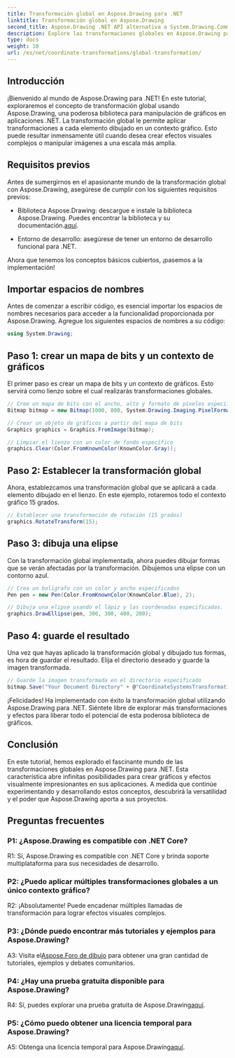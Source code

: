 ```yaml
---
title: Transformación global en Aspose.Drawing para .NET
linktitle: Transformación global en Aspose.Drawing
second_title: Aspose.Drawing .NET API alternativa a System.Drawing.Common
description: Explore las transformaciones globales en Aspose.Drawing para .NET y cree gráficos impresionantes con facilidad. Siga nuestra guía paso a paso para disfrutar de una experiencia perfecta.
type: docs
weight: 10
url: /es/net/coordinate-transformations/global-transformation/
---
```

## Introducción

¡Bienvenido al mundo de Aspose.Drawing para .NET! En este tutorial, exploraremos el concepto de transformación global usando Aspose.Drawing, una poderosa biblioteca para manipulación de gráficos en aplicaciones .NET. La transformación global le permite aplicar transformaciones a cada elemento dibujado en un contexto gráfico. Esto puede resultar inmensamente útil cuando desea crear efectos visuales complejos o manipular imágenes a una escala más amplia.

## Requisitos previos

Antes de sumergirnos en el apasionante mundo de la transformación global con Aspose.Drawing, asegúrese de cumplir con los siguientes requisitos previos:

-  Biblioteca Aspose.Drawing: descargue e instale la biblioteca Aspose.Drawing. Puedes encontrar la biblioteca y su documentación.[aquí](https://reference.aspose.com/drawing/net/).

- Entorno de desarrollo: asegúrese de tener un entorno de desarrollo funcional para .NET.

Ahora que tenemos los conceptos básicos cubiertos, ¡pasemos a la implementación!

## Importar espacios de nombres

Antes de comenzar a escribir código, es esencial importar los espacios de nombres necesarios para acceder a la funcionalidad proporcionada por Aspose.Drawing. Agregue los siguientes espacios de nombres a su código:

```csharp
using System.Drawing;
```

## Paso 1: crear un mapa de bits y un contexto de gráficos

El primer paso es crear un mapa de bits y un contexto de gráficos. Esto servirá como lienzo sobre el cual realizarás transformaciones globales.

```csharp
// Cree un mapa de bits con el ancho, alto y formato de píxeles especificados
Bitmap bitmap = new Bitmap(1000, 800, System.Drawing.Imaging.PixelFormat.Format32bppPArgb);

// Crear un objeto de gráficos a partir del mapa de bits
Graphics graphics = Graphics.FromImage(bitmap);

// Limpiar el lienzo con un color de fondo específico
graphics.Clear(Color.FromKnownColor(KnownColor.Gray));
```

## Paso 2: Establecer la transformación global

Ahora, establezcamos una transformación global que se aplicará a cada elemento dibujado en el lienzo. En este ejemplo, rotaremos todo el contexto gráfico 15 grados.

```csharp
// Establecer una transformación de rotación (15 grados)
graphics.RotateTransform(15);
```

## Paso 3: dibuja una elipse

Con la transformación global implementada, ahora puedes dibujar formas que se verán afectadas por la transformación. Dibujemos una elipse con un contorno azul.

```csharp
// Crea un bolígrafo con un color y ancho especificados
Pen pen = new Pen(Color.FromKnownColor(KnownColor.Blue), 2);

// Dibuja una elipse usando el lápiz y las coordenadas especificadas.
graphics.DrawEllipse(pen, 300, 300, 400, 200);
```

## Paso 4: guarde el resultado

Una vez que hayas aplicado la transformación global y dibujado tus formas, es hora de guardar el resultado. Elija el directorio deseado y guarde la imagen transformada.

```csharp
// Guarde la imagen transformada en el directorio especificado
bitmap.Save("Your Document Directory" + @"CoordinateSystemsTransformations\GlobalTransformation_out.png");
```

¡Felicidades! Ha implementado con éxito la transformación global utilizando Aspose.Drawing para .NET. Siéntete libre de explorar más transformaciones y efectos para liberar todo el potencial de esta poderosa biblioteca de gráficos.

## Conclusión

En este tutorial, hemos explorado el fascinante mundo de las transformaciones globales en Aspose.Drawing para .NET. Esta característica abre infinitas posibilidades para crear gráficos y efectos visualmente impresionantes en sus aplicaciones. A medida que continúe experimentando y desarrollando estos conceptos, descubrirá la versatilidad y el poder que Aspose.Drawing aporta a sus proyectos.

## Preguntas frecuentes

### P1: ¿Aspose.Drawing es compatible con .NET Core?

R1: Sí, Aspose.Drawing es compatible con .NET Core y brinda soporte multiplataforma para sus necesidades de desarrollo.

### P2: ¿Puedo aplicar múltiples transformaciones globales a un único contexto gráfico?

R2: ¡Absolutamente! Puede encadenar múltiples llamadas de transformación para lograr efectos visuales complejos.

### P3: ¿Dónde puedo encontrar más tutoriales y ejemplos para Aspose.Drawing?

 A3: Visita el[Aspose.Foro de dibujo](https://forum.aspose.com/c/diagram/17) para obtener una gran cantidad de tutoriales, ejemplos y debates comunitarios.

### P4: ¿Hay una prueba gratuita disponible para Aspose.Drawing?

R4: Sí, puedes explorar una prueba gratuita de Aspose.Drawing[aquí](https://releases.aspose.com/).

### P5: ¿Cómo puedo obtener una licencia temporal para Aspose.Drawing?

 A5: Obtenga una licencia temporal para Aspose.Drawing[aquí](https://purchase.aspose.com/temporary-license/).